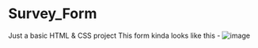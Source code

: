 # Survey_Form
Just a basic HTML &amp; CSS project 
This form kinda looks like this -
![image](https://github.com/user-attachments/assets/f2027041-300b-4922-9296-46261b1fec04)

